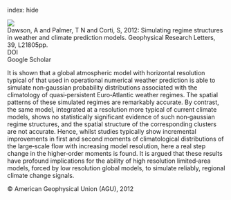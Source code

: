 index: hide

<div class="Citation">
    <div class="Citation-thumb CitationThumb-linked"  data-href="https://doi.org/10.1029/2012gl053284">
      <img src="https://static.claimspace.cloud/climate-study-static/refs/thumbs/9/Dawson_et_al_2012-thumb.png" />
    </div>

  <div class="Citation-body">
    <div class="Citation-text">Dawson, A and Palmer, T N and Corti, S, 2012: Simulating regime structures in weather and climate prediction models. <span class="Article-journal">Geophysical Research Letters, </span><span class="Article-volume">39, </span>L21805pp.</div>
    <div class="Citation-links">
      <div class="CitationLink" data-href="https://doi.org/10.1029/2012gl053284">
        <div class="CitationLink-icon CitationLink-Doi"></div>
        <div class="CitationLink-text">DOI</div>
      </div>
      <div class="CitationLink" data-href="https://scholar.google.com/scholar?q=10.1029/2012gl053284">
        <div class="CitationLink-icon CitationLink-Scholar"></div>
        <div class="CitationLink-text">Google Scholar</div>
      </div>
    </div>
  </div>
</div>

It is shown that a global atmospheric model with horizontal resolution typical of that used in operational numerical weather prediction is able to simulate non‐gaussian probability distributions associated with the climatology of quasi‐persistent Euro‐Atlantic weather regimes. The spatial patterns of these simulated regimes are remarkably accurate. By contrast, the same model, integrated at a resolution more typical of current climate models, shows no statistically significant evidence of such non‐gaussian regime structures, and the spatial structure of the corresponding clusters are not accurate. Hence, whilst studies typically show incremental improvements in first and second moments of climatological distributions of the large‐scale flow with increasing model resolution, here a real step change in the higher‐order moments is found. It is argued that these results have profound implications for the ability of high resolution limited‐area models, forced by low resolution global models, to simulate reliably, regional climate change signals.

<div class="Citation-copy">
&copy; American Geophysical Union (AGU), 2012
</div>